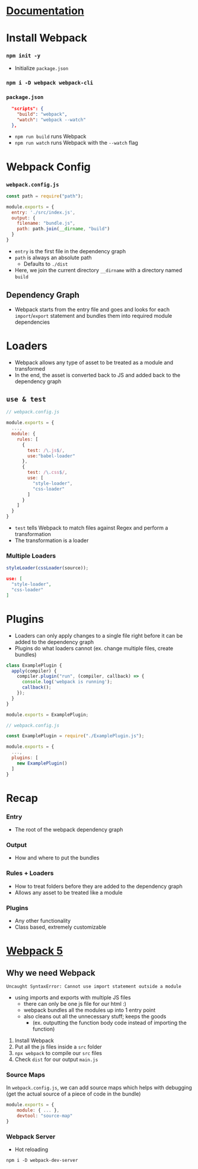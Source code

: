 # [Documentation](https://webpack.js.org/concepts/)

# Install Webpack

### `npm init -y`

- Initialize `package.json`

### `npm i -D webpack webpack-cli`

### `package.json`

```json
  "scripts": {
    "build": "webpack",
    "watch": "webpack --watch"
  },

```

- `npm run build` runs Webpack
- `npm run watch` runs Webpack with the `--watch` flag

# Webpack Config

### `webpack.config.js`

```js
const path = require("path");

module.exports = {
  entry: './src/index.js',
  output: {
    filename: "bundle.js",
    path: path.join(__dirname, "build")
  }
}
```

- `entry` is the first file in the dependency graph
- `path` is always an absolute path
    - Defaults to `./dist`
- Here, we join the current directory `__dirname` with a directory named `build`

## Dependency Graph

- Webpack starts from the entry file and goes and looks for each `import`/`export` statement and bundles them into required module dependencies

# Loaders

- Webpack allows any type of asset to be treated as a module and transformed
- In the end, the asset is converted back to JS and added back to the dependency graph

## `use & test`

```js
// webpack.config.js

module.exports = {
  ...,
  module: {
    rules: [
      {
        test: /\.js$/,
        use:"babel-loader"
      },
      {
        test: /\.css$/,
        use: [
          "style-loader",
          "css-loader"
        ]
      }
    ]
  }
}
```

- `test` tells Webpack to match files against Regex and perform a transformation 
- The transformation is a loader

### Multiple Loaders

```js
styleLoader(cssLoader(source));
```
```json
use: [
  "style-loader",
  "css-loader"
]
```

# Plugins

- Loaders can only apply changes to a single file right before it can be added to the dependency graph
- Plugins do what loaders cannot (ex. change multiple files, create bundles)

```js
class ExamplePlugin {
  apply(compiler) {
    compiler.plugin("run", (compiler, callback) => {
      console.log('webpack is running');
      callback();
    });
  }
}

module.exports = ExamplePlugin;
```

```js
// webpack.config.js

const ExamplePlugin = require("./ExamplePlugin.js");

module.exports = {
  ...,
  plugins: [
    new ExamplePlugin()
  ]
}
```

# Recap

### Entry 

- The root of the webpack dependency graph

### Output 

- How and where to put the bundles

### Rules + Loaders 

- How to treat folders before they are added to the dependency graph
- Allows any asset to be treated like a module

### Plugins

- Any other functionality
- Class based, extremely customizable

# [Webpack 5](https://www.youtube.com/watch?v=X1nxTjVDYdQ)

## Why we need Webpack

`Uncaught SyntaxError: Cannot use import statement outside a module`

- using imports and exports with multiple JS files
    - there can only be one js file for our html :)
    - webpack bundles all the modules up into 1 entry point
    - also cleans out all the unnecessary stuff; keeps the goods 
        - (ex. outputting the function body code instead of importing the function)

1. Install Webpack
2. Put all the js files inside a `src` folder
3. `npx webpack` to compile our `src` files
4. Check `dist` for our output `main.js`

### Source Maps

In `webpack.config.js`, we can add source maps which helps with debugging (get the actual source of a piece of code in the bundle)

```js
module.exports = {
    module: { ... },
    devtool: "source-map"
}
```

### Webpack Server

- Hot reloading

`npm i -D webpack-dev-server`
